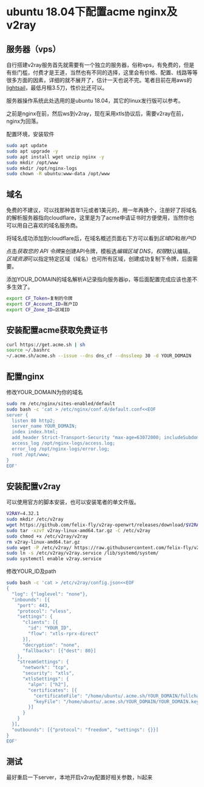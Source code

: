 # ubuntu 18.04下配置acme nginx及v2ray

## 服务器（vps）

自行搭建v2ray服务首先就需要有一个独立的服务器，俗称vps，有免费的，但是有些门槛，付费才是王道，当然也有不同的选择，这里会有价格、配置、线路等等很多方面的因素，详细的就不展开了，估计一天也说不完。笔者目前在用aws的[lightsail](https://aws.amazon.com/cn/lightsail/)，最低月租3.5刀，性价比还可以。

服务器操作系统此处选用的是ubuntu 18.04，其它的linux发行版可以参考。

之前是nginx在前，然后ws到v2ray，现在采用xtls协议后，需要v2ray在前，nginx为回落。

配置环境，安装软件

```bash
sudo apt update
sudo apt upgrade -y
sudo apt install wget unzip nginx -y
sudo mkdir /opt/www
sudo mkdir /opt/nginx-logs
sudo chown -R ubuntu:www-data /opt/www
```

## 域名

免费的不建议，可以找那种首年1元或者1美元的，用一年再换个，注册好了将域名的解析服务器指向cloudflare，这里是为了acme申请证书时方便使用，当然你也可以用自己喜欢的域名服务商。

将域名成功添加到cloudflare后，在域名概述页面右下方可以看到*区域ID*和*账户ID*

点击*获取您的 API 令牌*来创建API令牌，模板选*编辑区域 DNS*，*权限*默认编辑，*区域资源*可以指定特定区域（域名）也可所有区域，创建成功复制下令牌，后面需要。

添加YOUR_DOMAIN的域名解析A记录指向服务器ip，等后面配置完成应该也差不多生效了。

```bash
export CF_Token=复制的令牌
export CF_Account_ID=账户ID
export CF_Zone_ID=区域ID
```

## 安装配置acme获取免费证书

```bash
curl https://get.acme.sh | sh
source ~/.bashrc
~/.acme.sh/acme.sh --issue --dns dns_cf --dnssleep 30 -d YOUR_DOMAIN
```

## 配置nginx

修改YOUR_DOMAIN为你的域名

```bash
sudo rm /etc/nginx/sites-enabled/default
sudo bash -c 'cat > /etc/nginx/conf.d/default.conf<<EOF
server {
  listen 80 http2;
  server_name YOUR_DOMAIN;
  index index.html;
  add_header Strict-Transport-Security "max-age=63072000; includeSubdomains; preload";
  access_log /opt/nginx-logs/access.log;
  error_log /opt/nginx-logs/error.log;
  root /opt/www;
}
EOF'
```

## 安装配置v2ray

可以使用官方的脚本安装，也可以安装笔者的单文件版。

```bash
V2RAY=4.32.1
sudo mkdir /etc/v2ray
wget https://github.com/felix-fly/v2ray-openwrt/releases/download/$V2RAY/v2ray-linux-amd64.tar.gz
sudo tar -xzvf v2ray-linux-amd64.tar.gz -C /etc/v2ray
sudo chmod +x /etc/v2ray/v2ray
rm v2ray-linux-amd64.tar.gz
sudo wget -P /etc/v2ray/ https://raw.githubusercontent.com/felix-fly/v2ray-openwrt/master/ubuntu/v2ray.service
sudo ln -s /etc/v2ray/v2ray.service /lib/systemd/system/
sudo systemctl enable v2ray.service
```

修改YOUR_ID及path

```bash
sudo bash -c 'cat > /etc/v2ray/config.json<<EOF
{
  "log": {"loglevel": "none"},
  "inbounds": [{
    "port": 443,
    "protocol": "vless",
    "settings": {
      "clients": [{
        "id": "YOUR_ID",
        "flow": "xtls-rprx-direct"
      }],
      "decryption": "none",
      "fallbacks": [{"dest": 80}]
    },
    "streamSettings": {
      "network": "tcp",
      "security": "xtls",
      "xtlsSettings": {
        "alpn": ["h2"],
        "certificates": [{
          "certificateFile": "/home/ubuntu/.acme.sh/YOUR_DOMAIN/fullchain.cer",
          "keyFile": "/home/ubuntu/.acme.sh/YOUR_DOMAIN/YOUR_DOMAIN.key"
        }]
      }
    }
  }],
  "outbounds": [{"protocol": "freedom", "settings": {}}]
}
EOF'
```

## 测试

最好重启一下server，本地开启v2ray配置好相关参数，hi起来
